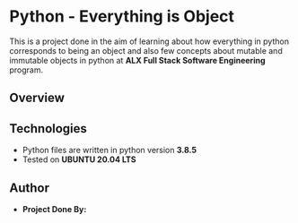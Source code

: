 # Python - Everything is Object
This is a project done in the aim of learning about how everything in python corresponds to being an object and also few concepts about mutable and immutable objects in python at **ALX Full Stack Software Engineering** program.

## Overview

## Technologies
* Python files are written in python version **3.8.5**
* Tested on **UBUNTU 20.04 LTS**

## Author
* **Project Done By:**
